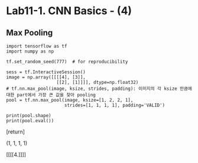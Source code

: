 # Lab11-1. CNN Basics - (4)

## Max Pooling

    import tensorflow as tf
    import numpy as np

    tf.set_random_seed(777)  # for reproducibility

    sess = tf.InteractiveSession()
    image = np.array([[[[4], [3]],
                       [[2], [1]]]], dtype=np.float32)
    # tf.nn.max_pool(image, ksize, strides, padding): 이미지의 각 ksize 만큼에 대한 part에서 가장 큰 값을 찾아 pooling
    pool = tf.nn.max_pool(image, ksize=[1, 2, 2, 1],
                          strides=[1, 1, 1, 1], padding='VALID')

    print(pool.shape)
    print(pool.eval())

[return]

(1, 1, 1, 1)

[[[[4.]]]]